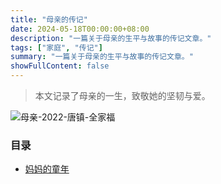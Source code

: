 ```yaml
---
title: "母亲的传记"
date: 2024-05-18T00:00:00+08:00
description: "一篇关于母亲的生平与故事的传记文章。"
tags: ["家庭", "传记"]
summary: "一篇关于母亲的生平与故事的传记文章。"
showFullContent: false
---
```


> 本文记录了母亲的一生，致敬她的坚韧与爱。

![母亲-2022-唐镇-全家福](/images/mother/2022/母亲-2022-唐镇-全家福.jpg)

### 目录
- [妈妈的童年](/posts/mother-biography/childhood/)



